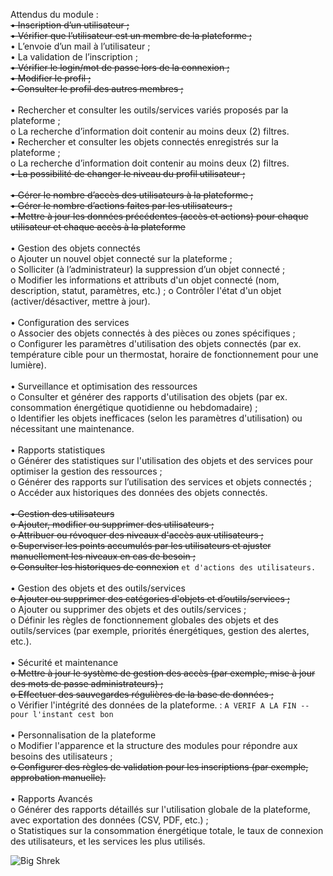 Attendus du module :<br>
<del>• Inscription d’un utilisateur ;</del><br>
<del>• Vérifier que l’utilisateur est un membre de la plateforme ;</del><br>
• L’envoie d’un mail à l’utilisateur ;<br>
• La validation de l’inscription ;<br>
<del>• Vérifier le login/mot de passe lors de la connexion ;</del><br>
<del>• Modifier le profil ;</del><br>
<del>• Consulter le profil des autres membres ;</del><br><br>
• Rechercher et consulter les outils/services variés proposés par la plateforme ;<br>
o La recherche d’information doit contenir au moins deux (2) filtres.<br>
• Rechercher et consulter les objets connectés enregistrés sur la plateforme ;<br>
o La recherche d’information doit contenir au moins deux (2) filtres.<br>
<del>• La possibilité de changer le niveau du profil utilisateur ;</del><br><br>
<del>• Gérer le nombre d’accès des utilisateurs à la plateforme ;<br></del>
<del>• Gérer le nombre d’actions faites par les utilisateurs ;<br></del>
<del>• Mettre à jour les données précédentes (accès et actions) pour chaque utilisateur et
chaque accès à la plateforme<br><br></del>
• Gestion des objets connectés<br>
o Ajouter un nouvel objet connecté sur la plateforme ;<br>
o Solliciter (à l’administrateur) la suppression d’un objet connecté ;<br>
o Modifier les informations et attributs d'un objet connecté (nom, description,
statut, paramètres, etc.) ;
o Contrôler l'état d'un objet (activer/désactiver, mettre à jour).<br><br>
• Configuration des services<br>
o Associer des objets connectés à des pièces ou zones spécifiques ;<br>
o Configurer les paramètres d'utilisation des objets connectés (par ex. température
cible pour un thermostat, horaire de fonctionnement pour une lumière).<br><br>
• Surveillance et optimisation des ressources<br>
o Consulter et générer des rapports d'utilisation des objets (par ex. consommation
énergétique quotidienne ou hebdomadaire) ;<br>
o Identifier les objets inefficaces (selon les paramètres d'utilisation) ou nécessitant
une maintenance.<br><br>
• Rapports statistiques<br>
o Générer des statistiques sur l'utilisation des objets et des services pour optimiser
la gestion des ressources ;<br>
o Générer des rapports sur l’utilisation des services et objets connectés ;<br>
o Accéder aux historiques des données des objets connectés.<br><br>
<del>• Gestion des utilisateurs</del><br>
<del>o Ajouter, modifier ou supprimer des utilisateurs ;<br></del>
<del>o Attribuer ou révoquer des niveaux d'accès aux utilisateurs ;<br></del>
<del>o Superviser les points accumulés par les utilisateurs et ajuster manuellement les
niveaux en cas de besoin ;</del><br>
<del>o Consulter les historiques de connexion</del> `et d'actions des utilisateurs.`
<br><br>
• Gestion des objets et des outils/services<br>
<del>o Ajouter ou supprimer des catégories d'objets et d’outils/services ;</del><br>
o Ajouter ou supprimer des objets et des outils/services ;<br>
o Définir les règles de fonctionnement globales des objets et des outils/services (par
exemple, priorités énergétiques, gestion des alertes, etc.).<br><br>
• Sécurité et maintenance<br>
<del>o Mettre à jour le système de gestion des accès (par exemple, mise à jour des mots
de passe administrateurs) ;</del><br>
<del>o Effectuer des sauvegardes régulières de la base de données ;<br></del>
o Vérifier l'intégrité des données de la plateforme. : `A VERIF A LA FIN -- pour l'instant cest bon`<br><br>
• Personnalisation de la plateforme<br>
o Modifier l'apparence et la structure des modules pour répondre aux besoins des
utilisateurs ;<br>
<del>o Configurer des règles de validation pour les inscriptions (par exemple,
approbation manuelle).</del><br><br>
• Rapports Avancés<br>
o Générer des rapports détaillés sur l'utilisation globale de la plateforme, avec
exportation des données (CSV, PDF, etc.) ;<br>
o Statistiques sur la consommation énergétique totale, le taux de connexion des
utilisateurs, et les services les plus utilisés.<br>

![Big Shrek](https://pics.craiyon.com/2023-10-09/6ad8e1778a5240c7a79aa2170a1ee467.webp)
